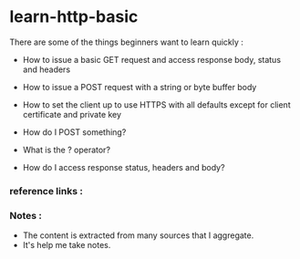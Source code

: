 # learn-http-basic

There are some of the things beginners want to learn quickly :

 
- How to issue a basic GET request and access response body, status and headers
- How to issue a POST request with a string or byte buffer body
- How to set the client up to use HTTPS with all defaults except for client certificate and private key


- How do I POST something?
- What is the ? operator?
- How do I access response status, headers and body?

### reference links :

[1]: https://github.com/spray/spray/issues/676

### Notes : 
- The content is extracted from many sources that I aggregate.
- It's help me take notes.
